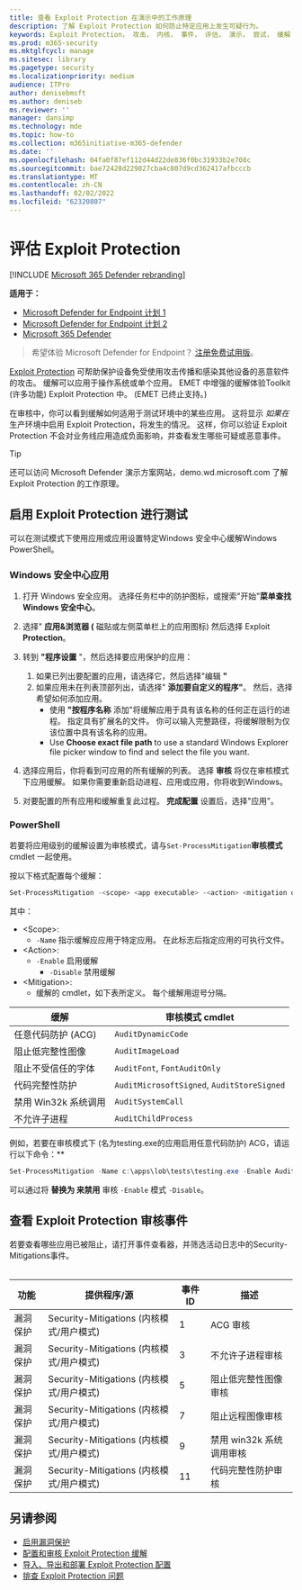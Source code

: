 ```yaml
---
title: 查看 Exploit Protection 在演示中的工作原理
description: 了解 Exploit Protection 如何防止特定应用上发生可疑行为。
keywords: Exploit Protection， 攻击， 内核， 事件， 评估， 演示， 尝试， 缓解
ms.prod: m365-security
ms.mktglfcycl: manage
ms.sitesec: library
ms.pagetype: security
ms.localizationpriority: medium
audience: ITPro
author: denisebmsft
ms.author: deniseb
ms.reviewer: ''
manager: dansimp
ms.technology: mde
ms.topic: how-to
ms.collection: m365initiative-m365-defender
ms.date: ''
ms.openlocfilehash: 04fa0f87ef112d44d22de836f0bc31933b2e708c
ms.sourcegitcommit: bae72428d229827cba4c807d9cd362417afbcccb
ms.translationtype: MT
ms.contentlocale: zh-CN
ms.lasthandoff: 02/02/2022
ms.locfileid: "62320807"
---
```

# <a name="evaluate-exploit-protection"></a>评估 Exploit Protection

[!INCLUDE [Microsoft 365 Defender rebranding](../../includes/microsoft-defender.md)]

**适用于：**
- [Microsoft Defender for Endpoint 计划 1](https://go.microsoft.com/fwlink/?linkid=2154037)
- [Microsoft Defender for Endpoint 计划 2](https://go.microsoft.com/fwlink/?linkid=2154037)
- [Microsoft 365 Defender](https://go.microsoft.com/fwlink/?linkid=2118804)

> 希望体验 Microsoft Defender for Endpoint？ [注册免费试用版](https://signup.microsoft.com/create-account/signup?products=7f379fee-c4f9-4278-b0a1-e4c8c2fcdf7e&ru=https://aka.ms/MDEp2OpenTrial?ocid=docs-wdatp-enablesiem-abovefoldlink)。

[Exploit Protection](exploit-protection.md) 可帮助保护设备免受使用攻击传播和感染其他设备的恶意软件的攻击。 缓解可以应用于操作系统或单个应用。 EMET 中增强的缓解体验Toolkit (许多功能) Exploit Protection 中。  (EMET 已终止支持。) 

在审核中，你可以看到缓解如何适用于测试环境中的某些应用。 这将显示 *如果在* 生产环境中启用 Exploit Protection，将发生的情况。 这样，你可以验证 Exploit Protection 不会对业务线应用造成负面影响，并查看发生哪些可疑或恶意事件。

> [!TIP]
> 还可以访问 Microsoft Defender 演示方案网站，demo.wd.microsoft.com 了解 Exploit Protection [](https://demo.wd.microsoft.com?ocid=cx-wddocs-testground) 的工作原理。

## <a name="enable-exploit-protection-for-testing"></a>启用 Exploit Protection 进行测试

可以在测试模式下使用应用或应用设置特定Windows 安全中心缓解Windows PowerShell。

### <a name="windows-security-app"></a>Windows 安全中心应用

1. 打开 Windows 安全应用。 选择任务栏中的防护图标，或搜索"开始"**菜单查找Windows 安全中心**。

2. 选择" **应用&浏览器 (** 磁贴或左侧菜单栏上的应用图标) 然后选择 Exploit **Protection**。

3. 转到 **"程序设置** "，然后选择要应用保护的应用：

    1. 如果已列出要配置的应用，请选择它，然后选择"编辑 **"**
    2. 如果应用未在列表顶部列出，请选择" **添加要自定义的程序"**。 然后，选择希望如何添加应用。
        - 使用 **"按程序名称** 添加"将缓解应用于具有该名称的任何正在运行的进程。 指定具有扩展名的文件。 你可以输入完整路径，将缓解限制为仅该位置中具有该名称的应用。
        - Use **Choose exact file path** to use a standard Windows Explorer file picker window to find and select the file you want.

4. 选择应用后，你将看到可应用的所有缓解的列表。 选择 **审核** 将仅在审核模式下应用缓解。 如果你需要重新启动进程、应用或应用，你将收到Windows。

5. 对要配置的所有应用和缓解重复此过程。 **完成配置** 设置后，选择"应用"。

### <a name="powershell"></a>PowerShell

若要将应用级别的缓解设置为审核模式，请与`Set-ProcessMitigation`**审核模式** cmdlet 一起使用。

按以下格式配置每个缓解：

```PowerShell
Set-ProcessMitigation -<scope> <app executable> -<action> <mitigation or options>,<mitigation or options>,<mitigation or options>
```

其中：

- \<Scope\>:
  - `-Name` 指示缓解应应用于特定应用。 在此标志后指定应用的可执行文件。
- \<Action\>:
  - `-Enable` 启用缓解
    - `-Disable` 禁用缓解
- \<Mitigation\>:
  - 缓解的 cmdlet，如下表所定义。 每个缓解用逗号分隔。

|缓解|审核模式 cmdlet|
|---|---|
|任意代码防护 (ACG) |`AuditDynamicCode`|
|阻止低完整性图像|`AuditImageLoad`
|阻止不受信任的字体|`AuditFont`, `FontAuditOnly`|
|代码完整性防护|`AuditMicrosoftSigned`, `AuditStoreSigned`|
|禁用 Win32k 系统调用|`AuditSystemCall`|
|不允许子进程|`AuditChildProcess`|

例如，若要在审核模式下 (名为testing.exe的应用启用任意代码防护) ACG，请运行以下命令：**

```PowerShell
Set-ProcessMitigation -Name c:\apps\lob\tests\testing.exe -Enable AuditDynamicCode
```

可以通过将 **替换为 来禁用** 审核 `-Enable` 模式 `-Disable`。

## <a name="review-exploit-protection-audit-events"></a>查看 Exploit Protection 审核事件

若要查看哪些应用已被阻止，请打开事件查看器，并筛选活动日志中的Security-Mitigations事件。<br/><br/>

|功能|提供程序/源|事件 ID|描述|
|---|---|--|---|
|漏洞保护|Security-Mitigations (内核模式/用户模式) |1|ACG 审核|
|漏洞保护|Security-Mitigations (内核模式/用户模式) |3|不允许子进程审核|
|漏洞保护|Security-Mitigations (内核模式/用户模式) |5|阻止低完整性图像审核|
|漏洞保护|Security-Mitigations (内核模式/用户模式) |7 |阻止远程图像审核|
|漏洞保护|Security-Mitigations (内核模式/用户模式) |9 |禁用 win32k 系统调用审核|
|漏洞保护|Security-Mitigations (内核模式/用户模式) |11|代码完整性防护审核|

## <a name="see-also"></a>另请参阅

- [启用漏洞保护](enable-exploit-protection.md)
- [配置和审核 Exploit Protection 缓解](customize-exploit-protection.md)
- [导入、导出和部署 Exploit Protection 配置](import-export-exploit-protection-emet-xml.md)
- [排查 Exploit Protection 问题](troubleshoot-exploit-protection-mitigations.md)
